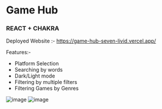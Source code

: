 # Game Hub
### REACT + CHAKRA

Deployed Website :- https://game-hub-seven-livid.vercel.app/

Features:-
- Platform Selection
- Searching by words
- Dark/Light mode
- Filtering by multiple filters
- Filtering Games by Genres

![image](https://github.com/Geleta116/game-hub/assets/104783472/eaf8b026-2469-42f5-9802-8e8a9d8ab38e)
![image](https://github.com/Geleta116/game-hub/assets/104783472/928dc9b6-cb68-4aa6-be1c-9e83c6855bdf)
